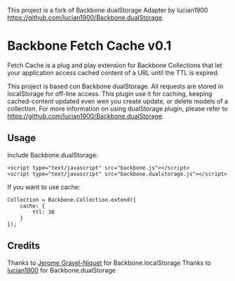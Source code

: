 This project is a fork of Backbone dualStorage Adapter by lucian1900 https://github.com/lucian1900/Backbone.dualStorage.

Backbone Fetch Cache v0.1
=================================

Fetch Cache is a plug and play extension for Backbone Collections that let your application access cached content of a URL until the TTL is expired.

This project is based con Backbone dualStorage. All requests are stored in localStorage for off-line access. This plugin use it for caching, keeping cached-content updated even wen you create update, or delete models of a collection. For more information on using dualStorage plugin, please refer to https://github.com/lucian1900/Backbone.dualStorage.

Usage
-----

Include Backbone.dualStorage:

    <script type="text/javascript" src="backbone.js"></script>
    <script type="text/javascript" src="backbone.dualstorage.js"></script>

If you want to use cache:

    Collection = Backbone.Collection.extend({
        cache: {
            ttl: 30
        }
    });

Credits
-------

Thanks to [Jerome Gravel-Niquet](https://github.com/jeromegn) for Backbone.localStorage
Thanks to [lucian1900](https://github.com/lucian1900/Backbone.dualStorage) for Backbone.dualStorage 